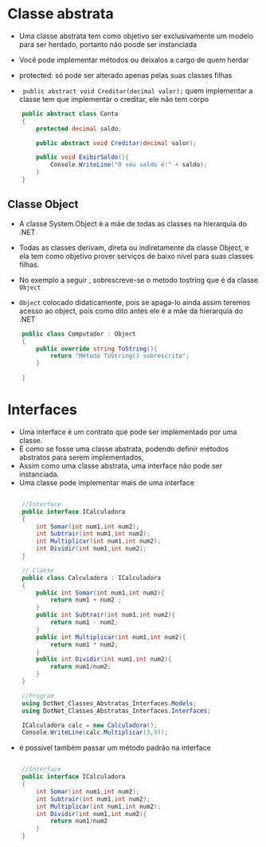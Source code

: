 # Classe abstrata

*  Uma classe abstrata tem como objetivo ser exclusivamente um modelo para ser herdado, portanto não poode ser instanciada

* Você pode implementar métodos ou deixalos a cargo de quem herdar

* protected: só pode ser alterado apenas pelas suas classes filhas
* ` public abstract void Creditar(decimal valor);` quem implementar a classe tem que implementar  o creditar, ele não tem corpo


```csharp
    public abstract class Conta
    {
        protected decimal saldo;

        public abstract void Creditar(decimal valor);

        public void ExibirSaldo(){
            Console.WriteLine("O seu saldo é:" + saldo);
        }
    }
```

## Classe Object
* A classe System.Object é a mãe de todas as classes na hierarquia do .NET
* Todas as classes derivam, direta ou indiretamente da classe Object, e ela tem como objetivo prover serviços de baixo nível para suas classes filhas.

* No exemplo a seguir , sobrescreve-se o metodo tostring  que é da classe `Object`
* `Object` colocado didaticamente, pois se apaga-lo ainda assim teremos acesso ao object, pois como dito antes ele é a mãe da hierarquia do .NET
```csharp
    public class Computador : Object
    {
        public override string ToString(){
            return "Método ToString() sobrescrito";
        }

    }
```

# Interfaces
* Uma interface é um contrato que pode ser implementado por uma classe.
* É como se fosse uma classe abstrata, podendo definir métodos abstratos para serem implementados,
* Assim como uma classe abstrata, uma interface não pode ser instanciada.
* Uma classe pode implementar mais de uma interface
```csharp

    //Interface
    public interface ICalculadora
    {
        int Somar(int num1,int num2);
        int Subtrair(int num1,int num2);
        int Multiplicar(int num1,int num2);
        int Dividir(int num1,int num2);
    }

    // Classe
    public class Calculadora : ICalculadora
    {
        public int Somar(int num1,int num2){
            return num1 + num2 ; 
        }
        public int Subtrair(int num1,int num2){
            return num1 - num2;
        }
        public int Multiplicar(int num1,int num2){
            return num1 * num2;
        }
        public int Dividir(int num1,int num2){
            return num1/num2;
        }
    }

    //Program
    using DotNet_Classes_Abstratas_Interfaces.Models;
    using DotNet_Classes_Abstratas_Interfaces.Interfaces;

    ICalculadora calc = new Calculadora();
    Console.WriteLine(calc.Multiplicar(3,9));

```

* é possível também passar um método padrão na interface

```csharp

    //Interface
    public interface ICalculadora
    {
        int Somar(int num1,int num2);
        int Subtrair(int num1,int num2);
        int Multiplicar(int num1,int num2);
        int Dividir(int num1,int num2){
            return num1/num2
        }
    }
```